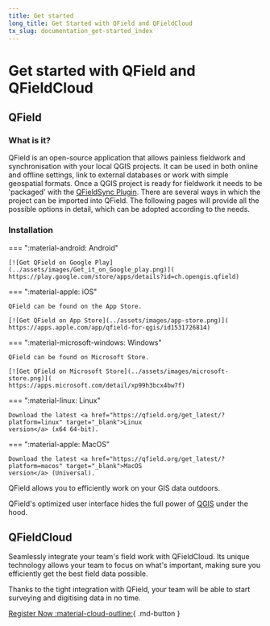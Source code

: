 ```yaml
---
title: Get started
long_title: Get Started with QField and QFieldCloud
tx_slug: documentation_get-started_index
---
```


# Get started with QField and QFieldCloud

## QField

### What is it?

QField is an open-source application that allows painless fieldwork and synchronisation with your local QGIS projects. It can be used in both online and offline settings, link to external databases or work with simple geospatial formats. Once a QGIS project is ready for fieldwork it needs to be 'packaged' with the [QFieldSync Plugin](../get-started/tutorials/get-started-qfs.md). There are several ways in which the project can be imported into QField. The following pages will provide all the possible options in detail, which can be adopted according to the needs.

### Installation

=== ":material-android: Android"

    [![Get QField on Google Play](../assets/images/Get_it_on_Google_play.png)](
    https://play.google.com/store/apps/details?id=ch.opengis.qfield)

=== ":material-apple: iOS"

    QField can be found on the App Store.

    [![Get QField on App Store](../assets/images/app-store.png)](
    https://apps.apple.com/app/qfield-for-qgis/id1531726814)

=== ":material-microsoft-windows: Windows"

    QField can be found on Microsoft Store.

    [![Get QField on Microsoft Store](../assets/images/microsoft-store.png)](
    https://apps.microsoft.com/detail/xp99h3bcx4bw7f)

=== ":material-linux: Linux"

    Download the latest <a href="https://qfield.org/get_latest/?platform=linux" target="_blank">Linux
    version</a> (x64 64-bit).

=== ":material-apple: MacOS"

    Download the latest <a href="https://qfield.org/get_latest/?platform=macos" target="_blank">MacOS
    version</a> (Universal).

QField allows you to efficiently work on your GIS data outdoors.

QField's optimized user interface hides the full power of
[QGIS](https://qgis.org) under the hood.

## QFieldCloud

Seamlessly integrate your team's field work with QFieldCloud. Its unique
technology allows your team to focus on what's important, making sure
you efficiently get the best field data possible.

Thanks to the tight integration with QField, your team will be able to
start surveying and digitising data in no time.

[Register Now :material-cloud-outline:](https://app.qfield.cloud/accounts/signup/){ .md-button }
